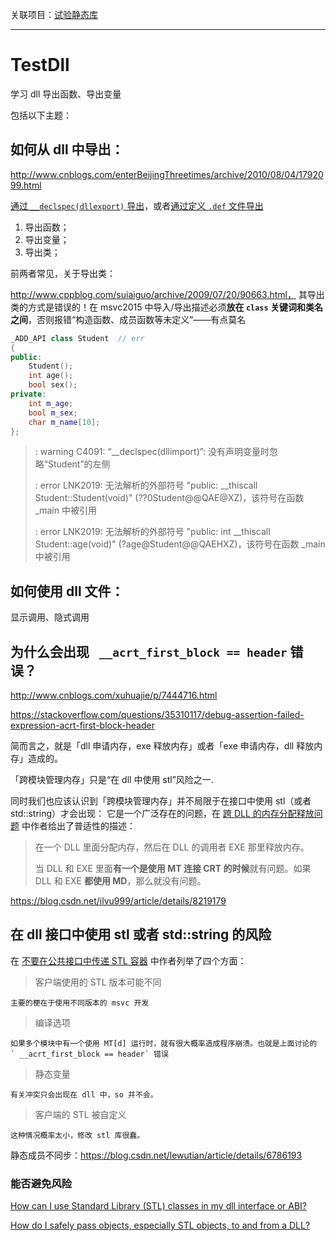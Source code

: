 关联项目：[试验静态库][5]

----------------

# TestDll
学习 dll 导出函数、导出变量

包括以下主题：

## 如何从 dll 中导出：

http://www.cnblogs.com/enterBeijingThreetimes/archive/2010/08/04/1792099.html

[通过 `__declspec(dllexport)` 导出][1]，或者[通过定义 `.def` 文件导出][2]

1. 导出函数；
2. 导出变量；
3. 导出类；

前两者常见，关于导出类：

http://www.cppblog.com/suiaiguo/archive/2009/07/20/90663.html， 其导出类的方式是错误的！在 msvc2015 中导入/导出描述必须**放在 `class` 关键词和类名之间**，否则报错“构造函数、成员函数等未定义”——有点莫名

```cpp
_ADD_API class Student  // err
{
public:
    Student();
    int age();
    bool sex();
private:
    int m_age;
    bool m_sex;
    char m_name[10];
};
```

> : warning C4091: “__declspec(dllimport)”: 没有声明变量时忽略“Student”的左侧
>
> : error LNK2019: 无法解析的外部符号 "public: __thiscall Student::Student(void)" (??0Student@@QAE@XZ)，该符号在函数 _main 中被引用
>
> : error LNK2019: 无法解析的外部符号 "public: int __thiscall Student::age(void)" (?age@Student@@QAEHXZ)，该符号在函数 _main 中被引用
    
## 如何使用 dll 文件：

显示调用、隐式调用

## 为什么会出现 ` __acrt_first_block == header` 错误？

http://www.cnblogs.com/xuhuajie/p/7444716.html

https://stackoverflow.com/questions/35310117/debug-assertion-failed-expression-acrt-first-block-header

简而言之，就是「dll 申请内存，exe 释放内存」或者「exe 申请内存，dll 释放内存」造成的。

「跨模块管理内存」只是“在 dll 中使用 stl”风险之一.

同时我们也应该认识到「跨模块管理内存」并不局限于在接口中使用 stl（或者 std::string）才会出现：
它是一个广泛存在的问题，在 [跨 DLL 的内存分配释放问题][4] 中作者给出了普适性的描述：

> 在一个 DLL 里面分配内存，然后在 DLL 的调用者 EXE 那里释放内存。
> 
> 当 DLL 和 EXE 里面**有一个是使用 MT 连接 CRT 的时候**就有问题。如果 DLL 和 EXE **都使用 MD**，那么就没有问题。

https://blog.csdn.net/ilvu999/article/details/8219179

## 在 dll 接口中使用 stl 或者 std::string 的风险

在 [不要在公共接口中传递 STL 容器][3] 中作者列举了四个方面：
 
> 客户端使用的 STL 版本可能不同

    主要的梗在于使用不同版本的 msvc 开发
    
> 编译选项

    如果多个模块中有一个使用 MT[d] 运行时，就有很大概率造成程序崩溃。也就是上面讨论的 ` __acrt_first_block == header` 错误
    
> 静态变量

    有关冲突只会出现在 dll 中，so 并不会。

> 客户端的 STL 被自定义

    这种情况概率太小，修改 stl 库很蠢。
    
静态成员不同步：https://blog.csdn.net/lewutian/article/details/6786193

### 能否避免风险

[How can I use Standard Library (STL) classes in my dll interface or ABI?][6]

[How do I safely pass objects, especially STL objects, to and from a DLL?][7]

[1]:https://msdn.microsoft.com/en-us/library/a90k134d.aspx#annotations:epC1-i2vEeiXZeM0K3qNow
[2]:https://msdn.microsoft.com/en-us/library/d91k01sh.aspx#annotations:Vj3D4i2uEeiEu_PBl1x4Ig
[3]:http://www.cnblogs.com/baiyanhuang/archive/2011/07/10/2102484.html
[4]:https://blog.csdn.net/zj510/article/details/35290505
[5]:https://github.com/tnie/StaticLibrary
[6]:https://stackoverflow.com/questions/5661738/how-can-i-use-standard-library-stl-classes-in-my-dll-interface-or-abi
[7]:https://stackoverflow.com/questions/22797418/how-do-i-safely-pass-objects-especially-stl-objects-to-and-from-a-dll
